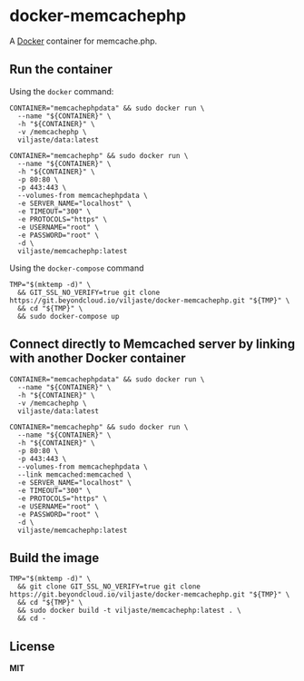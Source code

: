 # docker-memcachephp

A [Docker](https://docker.com/) container for memcache.php.

## Run the container

Using the `docker` command:

    CONTAINER="memcachephpdata" && sudo docker run \
      --name "${CONTAINER}" \
      -h "${CONTAINER}" \
      -v /memcachephp \
      viljaste/data:latest

    CONTAINER="memcachephp" && sudo docker run \
      --name "${CONTAINER}" \
      -h "${CONTAINER}" \
      -p 80:80 \
      -p 443:443 \
      --volumes-from memcachephpdata \
      -e SERVER_NAME="localhost" \
      -e TIMEOUT="300" \
      -e PROTOCOLS="https" \
      -e USERNAME="root" \
      -e PASSWORD="root" \
      -d \
      viljaste/memcachephp:latest

Using the `docker-compose` command

    TMP="$(mktemp -d)" \
      && GIT_SSL_NO_VERIFY=true git clone https://git.beyondcloud.io/viljaste/docker-memcachephp.git "${TMP}" \
      && cd "${TMP}" \
      && sudo docker-compose up

## Connect directly to Memcached server by linking with another Docker container

    CONTAINER="memcachephpdata" && sudo docker run \
      --name "${CONTAINER}" \
      -h "${CONTAINER}" \
      -v /memcachephp \
      viljaste/data:latest

    CONTAINER="memcachephp" && sudo docker run \
      --name "${CONTAINER}" \
      -h "${CONTAINER}" \
      -p 80:80 \
      -p 443:443 \
      --volumes-from memcachephpdata \
      --link memcached:memcached \
      -e SERVER_NAME="localhost" \
      -e TIMEOUT="300" \
      -e PROTOCOLS="https" \
      -e USERNAME="root" \
      -e PASSWORD="root" \
      -d \
      viljaste/memcachephp:latest

## Build the image

    TMP="$(mktemp -d)" \
      && git clone GIT_SSL_NO_VERIFY=true git clone https://git.beyondcloud.io/viljaste/docker-memcachephp.git "${TMP}" \
      && cd "${TMP}" \
      && sudo docker build -t viljaste/memcachephp:latest . \
      && cd -

## License

**MIT**
